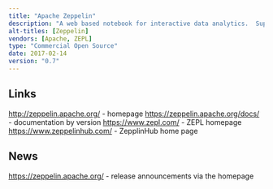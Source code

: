 ```yaml
---
title: "Apache Zeppelin"
description: "A web based notebook for interactive data analytics.  Supports a wide range of interpreters (including Spark, JDBC SQL, Pig, Elasticsearch, Beam, Flink, Shell, Python amongst many others), a range of output formats (plain text, HTML, mathematical expressions using MathJax and tabular data), a range of visualisations for tabular data (including the ability to add more via a JavaScript NPM based plugin system called Helium), forms for user entry of parameters, and an Angular API to enable dynamic and interactive functionality within notebooks.  Has a plugable storage for notebooks (with out of the box support for git, S3, Azure and ZeppelinHub), support for multi-user environments and a security model.  Open sourced by NFLabs (now called ZEPL) in 2013 before being donated to the Apache Foundation in December 2014, graduating in May 2016.  Under active development with a wide range of contributors, led by ZEPL, who sell Zeppelin as a managed service (ZepplinHub)."
alt-titles: [Zeppelin]
vendors: [Apache, ZEPL]
type: "Commercial Open Source"
date: 2017-02-14
version: "0.7"
---
```

## Links

<http://zeppelin.apache.org/> - homepage
<https://zeppelin.apache.org/docs/> - documentation by version
<https://www.zepl.com/> - ZEPL homepage
<https://www.zeppelinhub.com/> - ZepplinHub home page

## News

<https://zeppelin.apache.org/> - release announcements via the homepage